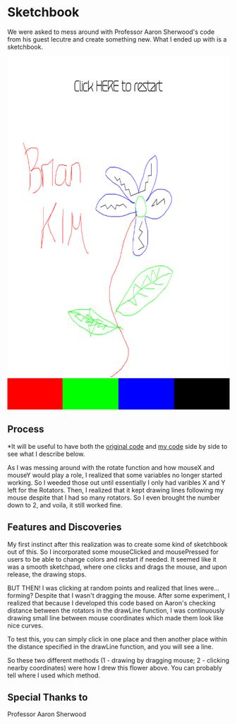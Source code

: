 # Sketchbook

We were asked to mess around with Professor Aaron Sherwood's code from his guest lecutre and create something new. What I ended up with is a sketchbook.

<img src="sketchbook.png" alt="initial" width="800" height="800">

## Process
*It will be useful to have both the [original code](https://github.com/aaronsherwood/introduction_interactive_media/blob/master/processingExamples/drawing/connectedLines/connectedLines.pde) and [my code](/dueApril21/sketchpad.pde) side by side to see what I describe below.

As I was messing around with the rotate function and how mouseX and mouseY would play a role, I realized that some variables no longer started working.
So I weeded those out until essentially I only had varibles X and Y left for the Rotators.
Then, I realized that it kept drawing lines following my mouse despite that I had so many rotators. So I even brought the number down to 2, and voila, it still worked fine.

## Features and Discoveries
My first instinct after this realization was to create some kind of sketchbook out of this. So I incorporated some mouseClicked and mousePressed for users to be able to change colors and restart if needed.
It seemed like it was a smooth sketchpad, where one clicks and drags the mouse, and upon release, the drawing stops.

BUT THEN! I was clicking at random points and realized that lines were... forming? Despite that I wasn't dragging the mouse.
After some experiment, I realized that because I developed this code based on Aaron's checking distance between the rotators in the drawLine function, I was continuously drawing small line between mouse coordinates which made them look like nice curves.

To test this, you can simply click in one place and then another place within the distance specified in the drawLine function, and you will see a line.

So these two different methods (1 - drawing by dragging mouse; 2 - clicking nearby coordinates) were how I drew this flower above. You can probably tell where I used which method.

## Special Thanks to
Professor Aaron Sherwood
